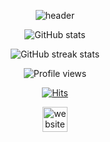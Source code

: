 <div align="center">

![header](https://capsule-render.vercel.app/api?type=waving&color=auto&height=300&section=header&text=CHAEWONKIM👋&fontSize=90)
<!-- 
[![Top Langs](https://github-readme-stats.vercel.app/api/top-langs/?username=cwkim723)](https://github.com/anuraghazra/github-readme-stats) -->

![GitHub stats](https://github-readme-stats.vercel.app/api?username=cwkim723&show_icons=true)  

![GitHub streak stats](https://github-readme-streak-stats.herokuapp.com/?user=cwkim723)  

![Profile views](https://gpvc.arturio.dev/cwkim723)



 
[![Hits](https://hits.seeyoufarm.com/api/count/incr/badge.svg?url=https%3A%2F%2Fgithub.com%2Fcwkim723&count_bg=%23F1D2D2&title_bg=%23DD9393&icon=&icon_color=%23E7E7E7&title=hits&edge_flat=false)](https://hits.seeyoufarm.com)
 
<!-- [<img src='https://cdn.jsdelivr.net/npm/simple-icons@3.0.1/icons/github.svg' alt='github' height='40'>](https://github.com/cwkim723) -->
 [<img src='https://cdn.jsdelivr.net/npm/simple-icons@3.0.1/icons/icloud.svg' alt='website' height='40'>](https://turtledeveloper.tistory.com/)  
  
</div>

